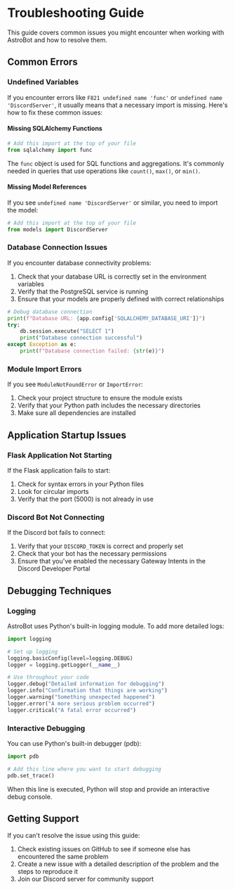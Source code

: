 # Troubleshooting Guide

This guide covers common issues you might encounter when working with AstroBot and how to resolve them.

## Common Errors

### Undefined Variables

If you encounter errors like `F821 undefined name 'func'` or `undefined name 'DiscordServer'`, it usually means that a necessary import is missing. Here's how to fix these common issues:

#### Missing SQLAlchemy Functions

```python
# Add this import at the top of your file
from sqlalchemy import func
```

The `func` object is used for SQL functions and aggregations. It's commonly needed in queries that use operations like `count()`, `max()`, or `min()`.

#### Missing Model References

If you see `undefined name 'DiscordServer'` or similar, you need to import the model:

```python
# Add this import at the top of your file
from models import DiscordServer
```

### Database Connection Issues

If you encounter database connectivity problems:

1. Check that your database URL is correctly set in the environment variables
2. Verify that the PostgreSQL service is running
3. Ensure that your models are properly defined with correct relationships

```python
# Debug database connection
print(f"Database URL: {app.config['SQLALCHEMY_DATABASE_URI']}")
try:
    db.session.execute("SELECT 1")
    print("Database connection successful")
except Exception as e:
    print(f"Database connection failed: {str(e)}")
```

### Module Import Errors

If you see `ModuleNotFoundError` or `ImportError`:

1. Check your project structure to ensure the module exists
2. Verify that your Python path includes the necessary directories
3. Make sure all dependencies are installed

## Application Startup Issues

### Flask Application Not Starting

If the Flask application fails to start:

1. Check for syntax errors in your Python files
2. Look for circular imports
3. Verify that the port (5000) is not already in use

### Discord Bot Not Connecting

If the Discord bot fails to connect:

1. Verify that your `DISCORD_TOKEN` is correct and properly set
2. Check that your bot has the necessary permissions
3. Ensure that you've enabled the necessary Gateway Intents in the Discord Developer Portal

## Debugging Techniques

### Logging

AstroBot uses Python's built-in logging module. To add more detailed logs:

```python
import logging

# Set up logging
logging.basicConfig(level=logging.DEBUG)
logger = logging.getLogger(__name__)

# Use throughout your code
logger.debug("Detailed information for debugging")
logger.info("Confirmation that things are working")
logger.warning("Something unexpected happened")
logger.error("A more serious problem occurred")
logger.critical("A fatal error occurred")
```

### Interactive Debugging

You can use Python's built-in debugger (pdb):

```python
import pdb

# Add this line where you want to start debugging
pdb.set_trace()
```

When this line is executed, Python will stop and provide an interactive debug console.

## Getting Support

If you can't resolve the issue using this guide:

1. Check existing issues on GitHub to see if someone else has encountered the same problem
2. Create a new issue with a detailed description of the problem and the steps to reproduce it
3. Join our Discord server for community support